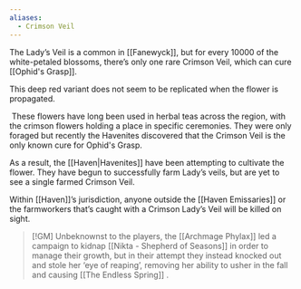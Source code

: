 ```yaml
---
aliases:
  - Crimson Veil
---
```

The Lady’s Veil is a common in [[Fanewyck]], but for every 10000 of the white-petaled blossoms, there’s only one rare Crimson Veil, which can cure [[Ophid's Grasp]].

This deep red variant does not seem to be replicated when the flower is propagated.

 These flowers have long been used in herbal teas across the region, with the crimson flowers holding a place in specific ceremonies. They were only foraged but recently the Havenites discovered that the Crimson Veil is the only known cure for Ophid's Grasp.

As a result, the [[Haven|Havenites]] have been attempting to cultivate the flower. They have begun to successfully farm Lady’s veils, but are yet to see a single farmed Crimson Veil.

Within [[Haven]]’s jurisdiction, anyone outside the [[Haven Emissaries]] or the farmworkers that’s caught with a Crimson Lady’s Veil will be killed on sight.

> [!GM] Unbeknownst to the players, the [[Archmage Phylax]] led a campaign to kidnap [[Nikta - Shepherd of Seasons]] in order to manage their growth, but in their attempt they instead knocked out and stole her ‘eye of reaping’, removing her ability to usher in the fall and causing [[The Endless Spring]] .


